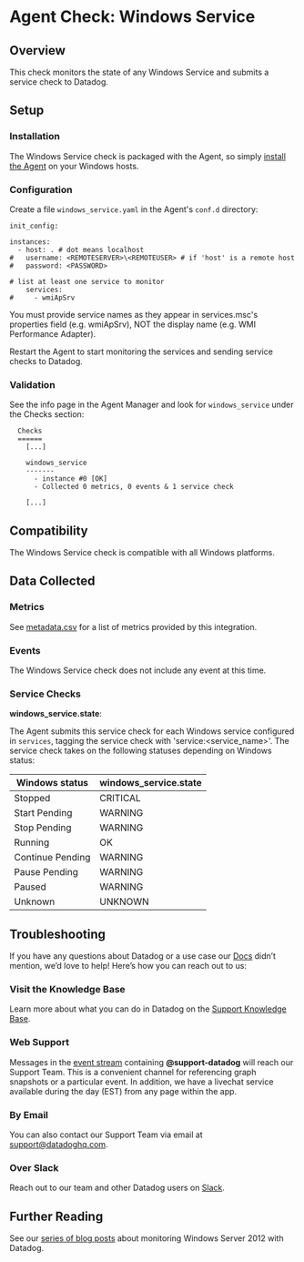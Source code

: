 # Agent Check: Windows Service

## Overview

This check monitors the state of any Windows Service and submits a service check to Datadog.

## Setup
### Installation

The Windows Service check is packaged with the Agent, so simply [install the Agent](https://app.datadoghq.com/account/settings#agent) on your Windows hosts.

### Configuration

Create a file `windows_service.yaml` in the Agent's `conf.d` directory:

```
init_config:

instances:
  - host: . # dot means localhost
#   username: <REMOTESERVER>\<REMOTEUSER> # if 'host' is a remote host
#   password: <PASSWORD>

# list at least one service to monitor
    services:
#     - wmiApSrv
```

You must provide service names as they appear in services.msc's properties field (e.g. wmiApSrv), NOT the display name (e.g. WMI Performance Adapter).

Restart the Agent to start monitoring the services and sending service checks to Datadog.

### Validation

See the info page in the Agent Manager and look for `windows_service` under the Checks section:

```
  Checks
  ======
    [...]

    windows_service
    -------
      - instance #0 [OK]
      - Collected 0 metrics, 0 events & 1 service check

    [...]
```

## Compatibility

The Windows Service check is compatible with all Windows platforms.

## Data Collected
### Metrics
See [metadata.csv](https://github.com/DataDog/integrations-core/blob/master/windows_service/metadata.csv) for a list of metrics provided by this integration.

### Events
The Windows Service check does not include any event at this time.

### Service Checks
**windows_service.state**:

The Agent submits this service check for each Windows service configured in `services`, tagging the service check with 'service:<service_name>'. The service check takes on the following statuses depending on Windows status:

|Windows status|windows_service.state|
|---|---|
|Stopped|CRITICAL|
|Start Pending|WARNING|
|Stop Pending|WARNING|
|Running|OK|
|Continue Pending|WARNING|
|Pause Pending|WARNING|
|Paused|WARNING|
|Unknown|UNKNOWN|

## Troubleshooting

If you have any questions about Datadog or a use case our [Docs](https://docs.datadoghq.com/) didn’t mention, we’d love to help! Here’s how you can reach out to us:

### Visit the Knowledge Base

Learn more about what you can do in Datadog on the [Support Knowledge Base](https://datadog.zendesk.com/agent/).

### Web Support

Messages in the [event stream](https://app.datadoghq.com/event/stream) containing **@support-datadog** will reach our Support Team. This is a convenient channel for referencing graph snapshots or a particular event. In addition, we have a livechat service available during the day (EST) from any page within the app.

### By Email

You can also contact our Support Team via email at [support@datadoghq.com](mailto:support@datadoghq.com).

### Over Slack

Reach out to our team and other Datadog users on [Slack](http://chat.datadoghq.com/).

## Further Reading
See our [series of blog posts](https://www.datadoghq.com/blog/monitoring-windows-server-2012) about monitoring Windows Server 2012 with Datadog.
